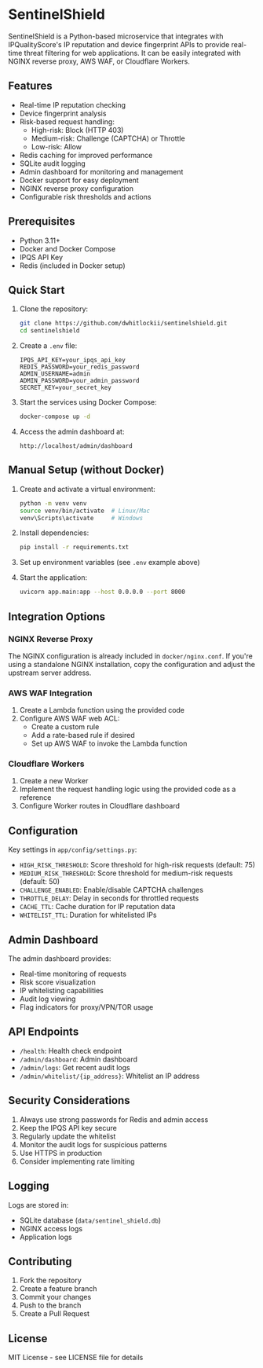 # SentinelShield

SentinelShield is a Python-based microservice that integrates with IPQualityScore's IP reputation and device fingerprint APIs to provide real-time threat filtering for web applications. It can be easily integrated with NGINX reverse proxy, AWS WAF, or Cloudflare Workers.

## Features

- Real-time IP reputation checking
- Device fingerprint analysis
- Risk-based request handling:
  - High-risk: Block (HTTP 403)
  - Medium-risk: Challenge (CAPTCHA) or Throttle
  - Low-risk: Allow
- Redis caching for improved performance
- SQLite audit logging
- Admin dashboard for monitoring and management
- Docker support for easy deployment
- NGINX reverse proxy configuration
- Configurable risk thresholds and actions

## Prerequisites

- Python 3.11+
- Docker and Docker Compose
- IPQS API Key
- Redis (included in Docker setup)

## Quick Start

1. Clone the repository:
   ```bash
   git clone https://github.com/dwhitlockii/sentinelshield.git
   cd sentinelshield
   ```

2. Create a `.env` file:
   ```env
   IPQS_API_KEY=your_ipqs_api_key
   REDIS_PASSWORD=your_redis_password
   ADMIN_USERNAME=admin
   ADMIN_PASSWORD=your_admin_password
   SECRET_KEY=your_secret_key
   ```

3. Start the services using Docker Compose:
   ```bash
   docker-compose up -d
   ```

4. Access the admin dashboard at:
   ```
   http://localhost/admin/dashboard
   ```

## Manual Setup (without Docker)

1. Create and activate a virtual environment:
   ```bash
   python -m venv venv
   source venv/bin/activate  # Linux/Mac
   venv\Scripts\activate     # Windows
   ```

2. Install dependencies:
   ```bash
   pip install -r requirements.txt
   ```

3. Set up environment variables (see `.env` example above)

4. Start the application:
   ```bash
   uvicorn app.main:app --host 0.0.0.0 --port 8000
   ```

## Integration Options

### NGINX Reverse Proxy

The NGINX configuration is already included in `docker/nginx.conf`. If you're using a standalone NGINX installation, copy the configuration and adjust the upstream server address.

### AWS WAF Integration

1. Create a Lambda function using the provided code
2. Configure AWS WAF web ACL:
   - Create a custom rule
   - Add a rate-based rule if desired
   - Set up AWS WAF to invoke the Lambda function

### Cloudflare Workers

1. Create a new Worker
2. Implement the request handling logic using the provided code as a reference
3. Configure Worker routes in Cloudflare dashboard

## Configuration

Key settings in `app/config/settings.py`:

- `HIGH_RISK_THRESHOLD`: Score threshold for high-risk requests (default: 75)
- `MEDIUM_RISK_THRESHOLD`: Score threshold for medium-risk requests (default: 50)
- `CHALLENGE_ENABLED`: Enable/disable CAPTCHA challenges
- `THROTTLE_DELAY`: Delay in seconds for throttled requests
- `CACHE_TTL`: Cache duration for IP reputation data
- `WHITELIST_TTL`: Duration for whitelisted IPs

## Admin Dashboard

The admin dashboard provides:

- Real-time monitoring of requests
- Risk score visualization
- IP whitelisting capabilities
- Audit log viewing
- Flag indicators for proxy/VPN/TOR usage

## API Endpoints

- `/health`: Health check endpoint
- `/admin/dashboard`: Admin dashboard
- `/admin/logs`: Get recent audit logs
- `/admin/whitelist/{ip_address}`: Whitelist an IP address

## Security Considerations

1. Always use strong passwords for Redis and admin access
2. Keep the IPQS API key secure
3. Regularly update the whitelist
4. Monitor the audit logs for suspicious patterns
5. Use HTTPS in production
6. Consider implementing rate limiting

## Logging

Logs are stored in:
- SQLite database (`data/sentinel_shield.db`)
- NGINX access logs
- Application logs

## Contributing

1. Fork the repository
2. Create a feature branch
3. Commit your changes
4. Push to the branch
5. Create a Pull Request

## License

MIT License - see LICENSE file for details 
